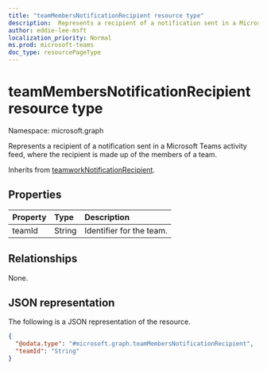 ```yaml
---
title: "teamMembersNotificationRecipient resource type"
description:  Represents a recipient of a notification sent in a Microsoft Teams activity feed, where the recipient is made up of the members of a team.
author: eddie-lee-msft
localization_priority: Normal
ms.prod: microsoft-teams
doc_type: resourcePageType
---
```


# teamMembersNotificationRecipient resource type

Namespace: microsoft.graph

Represents a recipient of a notification sent in a Microsoft Teams activity feed, where the recipient is made up of the members of a team.

Inherits from [teamworkNotificationRecipient](teamworknotificationrecipient.md).

## Properties
|Property|Type|Description|
|:---|:---|:---|
|teamId|String|Identifier for the team.|

## Relationships
None.

## JSON representation
The following is a JSON representation of the resource.
<!-- {
  "blockType": "resource",
  "@odata.type": "microsoft.graph.teamMembersNotificationRecipient"
}
-->

``` json
{
  "@odata.type": "#microsoft.graph.teamMembersNotificationRecipient",
  "teamId": "String"
}
```

